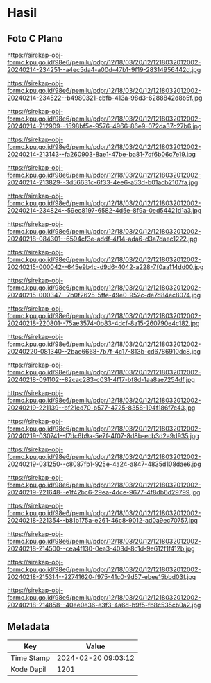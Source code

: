 # Hasil

## Foto C Plano

https://sirekap-obj-formc.kpu.go.id/98e6/pemilu/pdpr/12/18/03/20/12/1218032012002-20240214-234251--a4ec5da4-a00d-47b1-9f19-28314956442d.jpg

https://sirekap-obj-formc.kpu.go.id/98e6/pemilu/pdpr/12/18/03/20/12/1218032012002-20240214-234522--b4980321-cbfb-413a-98d3-6288842d8b5f.jpg

https://sirekap-obj-formc.kpu.go.id/98e6/pemilu/pdpr/12/18/03/20/12/1218032012002-20240214-212909--1598bf5e-9576-4966-86e9-072da37c27b6.jpg

https://sirekap-obj-formc.kpu.go.id/98e6/pemilu/pdpr/12/18/03/20/12/1218032012002-20240214-213143--fa260903-8ae1-47be-ba81-7df6b06c7e19.jpg

https://sirekap-obj-formc.kpu.go.id/98e6/pemilu/pdpr/12/18/03/20/12/1218032012002-20240214-213829--3d56631c-6f33-4ee6-a53d-b01acb2107fa.jpg

https://sirekap-obj-formc.kpu.go.id/98e6/pemilu/pdpr/12/18/03/20/12/1218032012002-20240214-234824--59ec8197-6582-4d5e-8f9a-0ed54421d1a3.jpg

https://sirekap-obj-formc.kpu.go.id/98e6/pemilu/pdpr/12/18/03/20/12/1218032012002-20240218-084301--6594cf3e-addf-4f14-ada6-d3a7daec1222.jpg

https://sirekap-obj-formc.kpu.go.id/98e6/pemilu/pdpr/12/18/03/20/12/1218032012002-20240215-000042--645e9b4c-d9d6-4042-a228-7f0aa114dd00.jpg

https://sirekap-obj-formc.kpu.go.id/98e6/pemilu/pdpr/12/18/03/20/12/1218032012002-20240215-000347--7b0f2625-5ffe-49e0-952c-de7d84ec8074.jpg

https://sirekap-obj-formc.kpu.go.id/98e6/pemilu/pdpr/12/18/03/20/12/1218032012002-20240218-220801--75ae3574-0b83-4dcf-8a15-260790e4c182.jpg

https://sirekap-obj-formc.kpu.go.id/98e6/pemilu/pdpr/12/18/03/20/12/1218032012002-20240220-081340--2bae6668-7b7f-4c17-813b-cd6786910dc8.jpg

https://sirekap-obj-formc.kpu.go.id/98e6/pemilu/pdpr/12/18/03/20/12/1218032012002-20240218-091102--82cac283-c031-4f17-bf8d-1aa8ae7254df.jpg

https://sirekap-obj-formc.kpu.go.id/98e6/pemilu/pdpr/12/18/03/20/12/1218032012002-20240219-221139--bf21ed70-b577-4725-8358-194f186f7c43.jpg

https://sirekap-obj-formc.kpu.go.id/98e6/pemilu/pdpr/12/18/03/20/12/1218032012002-20240219-030741--f7dc6b9a-5e7f-4f07-8d8b-ecb3d2a9d935.jpg

https://sirekap-obj-formc.kpu.go.id/98e6/pemilu/pdpr/12/18/03/20/12/1218032012002-20240219-031250--c8087fb1-925e-4a24-a847-4835d108dae6.jpg

https://sirekap-obj-formc.kpu.go.id/98e6/pemilu/pdpr/12/18/03/20/12/1218032012002-20240219-221648--e1f42bc6-29ea-4dce-9677-4f8db6d29799.jpg

https://sirekap-obj-formc.kpu.go.id/98e6/pemilu/pdpr/12/18/03/20/12/1218032012002-20240218-221354--b81b175a-e261-46c8-9012-ad0a9ec70757.jpg

https://sirekap-obj-formc.kpu.go.id/98e6/pemilu/pdpr/12/18/03/20/12/1218032012002-20240218-214500--cea4f130-0ea3-403d-8c1d-9e612f1f412b.jpg

https://sirekap-obj-formc.kpu.go.id/98e6/pemilu/pdpr/12/18/03/20/12/1218032012002-20240218-215314--22741620-f975-41c0-9d57-ebee15bbd03f.jpg

https://sirekap-obj-formc.kpu.go.id/98e6/pemilu/pdpr/12/18/03/20/12/1218032012002-20240218-214858--40ee0e36-e3f3-4a6d-b9f5-fb8c535cb0a2.jpg


## Metadata

| Key        | Value               |
| ---------- | ------------------- |
| Time Stamp | 2024-02-20 09:03:12 |
| Kode Dapil | 1201                |



